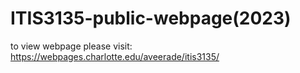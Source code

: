 # ITIS3135-public-webpage(2023)

to view webpage please visit:
https://webpages.charlotte.edu/aveerade/itis3135/

 
